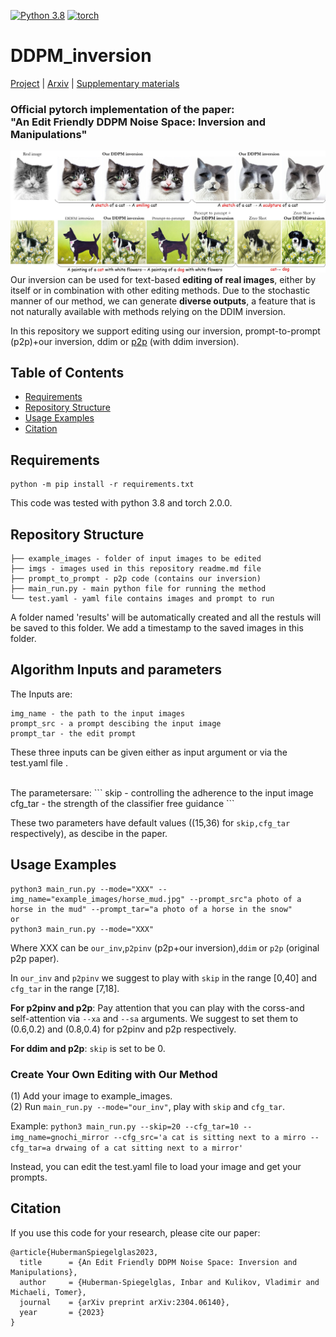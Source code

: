 <!-- [![DDPM inversion](https://img.shields.io/badge/single%20image-generative%20model-yellow)](https://github.com/topics/single-image-generation) -->
[![Python 3.8](https://img.shields.io/badge/python-3.812+-blue)](https://www.python.org/downloads/release/python-38/)
[![torch](https://img.shields.io/badge/torch-2.0.0+-green)](https://pytorch.org/)


# DDPM_inversion

[Project](https://inbarhub.github.io/DDPM_inversion/) | [Arxiv](https://arxiv.org/abs/2304.06140) | [Supplementary materials](https://inbarhub.github.io/DDPM_inversion/resources/inversion_supp.pdf)
### Official pytorch implementation of the paper: <br>"An Edit Friendly DDPM Noise Space: Inversion and Manipulations"

![](imgs/teaser.jpg)
Our inversion can be used for text-based **editing of real images**, either by itself or in combination with other editing methods.
Due to the stochastic manner of our method, we can generate **diverse outputs**, a feature that is not naturally available with methods relying on the DDIM inversion.

In this repository we support editing using our inversion, prompt-to-prompt (p2p)+our inversion, ddim or [p2p](https://github.com/google/prompt-to-prompt) (with ddim inversion).

## Table of Contents
* [Requirements](#Requirements)
* [Repository Structure](#Repository-Structure)
* [Usage Examples](#Usage-Examples)
* [Citation](#Citation)

## Requirements 

```
python -m pip install -r requirements.txt
```
This code was tested with python 3.8 and torch 2.0.0. 

## Repository Structure 
```
├── example_images - folder of input images to be edited
├── imgs - images used in this repository readme.md file
├── prompt_to_prompt - p2p code (contains our inversion)
├── main_run.py - main python file for running the method
└── test.yaml - yaml file contains images and prompt to run
```

A folder named 'results' will be automatically created and all the restuls will be saved to this folder. We add a timestamp to the saved images in this folder.

## Algorithm Inputs and parameters
The Inputs are: 
```
img_name - the path to the input images
prompt_src - a prompt descibing the input image
prompt_tar - the edit prompt
```
These three inputs can be given either as input argument or via the test.yaml file .

<br>
The parametersare: 
```
skip - controlling the adherence to the input image
cfg_tar - the strength of the classifier free guidance
```

These two parameters have default values ((15,36) for ``skip,cfg_tar`` respectively), as descibe in the paper.

## Usage Examples 
```
python3 main_run.py --mode="XXX" --img_name="example_images/horse_mud.jpg" --prompt_src"a photo of a horse in the mud" --prompt_tar="a photo of a horse in the snow"
or 
python3 main_run.py --mode="XXX"
```
Where XXX can be ```our_inv```,```p2pinv``` (p2p+our inversion),```ddim``` or ```p2p``` (original p2p paper).

In ```our_inv``` and ```p2pinv``` we suggest to play with ```skip``` in the range [0,40] and ```cfg_tar``` in the range [7,18].

**For p2pinv and p2p**:
Pay attention that you can play with the corss-and self-attention via ```--xa``` and ```--sa``` arguments. We suggest to set them to (0.6,0.2) and (0.8,0.4) for p2pinv and p2p respectively.

**For ddim and p2p**:
```skip``` is set to be 0.

### Create Your Own Editing with Our Method
(1) Add your image to example_images. <br>
(2) Run ``main_run.py --mode="our_inv"``, play with ``skip`` and ``cfg_tar``. <br>

Example:
```python3 main_run.py --skip=20 --cfg_tar=10 --img_name=gnochi_mirror --cfg_src='a cat is sitting next to a mirro --cfg_tar=a drwaing of a cat sitting next to a mirror'``` 

Instead, you can edit the test.yaml file to load your image and get your prompts.

<!-- ## Sources 

The DDPM code was adapted from the following [pytorch implementation of DDPM](https://github.com/lucidrains/denoising-diffusion-pytorch). 

The modified CLIP model as well as most of the code in `./text2live_util/` directory was taken from the [official Text2live repository](https://github.com/omerbt/Text2LIVE).  -->
 
## Citation
If you use this code for your research, please cite our paper:
```
@article{HubermanSpiegelglas2023,
  title      = {An Edit Friendly DDPM Noise Space: Inversion and Manipulations},
  author     = {Huberman-Spiegelglas, Inbar and Kulikov, Vladimir and Michaeli, Tomer},
  journal    = {arXiv preprint arXiv:2304.06140},
  year       = {2023}
}
```